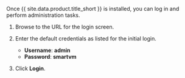 Once {{ site.data.product.title_short }} is installed, you can log in and perform
administration tasks.

1.  Browse to the URL for the login screen.

2.  Enter the default credentials as listed for the initial login.
    - **Username**: **admin**
    - **Password**: **smartvm**

3.  Click **Login**.
